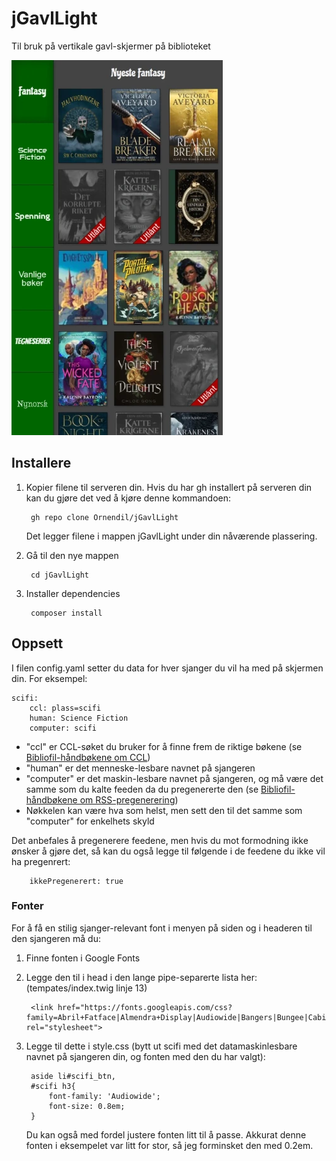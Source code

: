 # jGavlLight

Til bruk på vertikale gavl-skjermer på biblioteket

![Screenshot](https://github.com/Ornendil/jGavlLight/blob/master/img/screenshot_small.webp)

## Installere

1. Kopier filene til serveren din. Hvis du har gh installert på serveren din kan du gjøre det ved å kjøre denne kommandoen:

        gh repo clone Ornendil/jGavlLight

    Det legger filene i mappen jGavlLight under din nåværende plassering.

2. Gå til den nye mappen

        cd jGavlLight

3. Installer dependencies

        composer install

## Oppsett

I filen config.yaml setter du data for hver sjanger du vil ha med på skjermen din. For eksempel:

    scifi:
        ccl: plass=scifi
        human: Science Fiction
        computer: scifi

* "ccl" er CCL-søket du bruker for å finne frem de riktige bøkene (se [Bibliofil-håndbøkene om CCL](https://dok.bibsyst.no/web/m2/m2-int-sok.html#m2-ccl))
* "human" er det menneske-lesbare navnet på sjangeren
* "computer" er det maskin-lesbare navnet på sjangeren, og må være det samme som du kalte feeden da du pregenererte den (se [Bibliofil-håndbøkene om RSS-pregenerering](https://dok.bibsyst.no/web/tkstat/rss.html))
* Nøkkelen kan være hva som helst, men sett den til det samme som "computer" for enkelhets skyld

Det anbefales å pregenerere feedene, men hvis du mot formodning ikke ønsker å gjøre det, så kan du også legge til følgende i de feedene du ikke vil ha pregenrert:

        ikkePregenerert: true

### Fonter

For å få en stilig sjanger-relevant font i menyen på siden og i headeren til den sjangeren må du:

1. Finne fonten i Google Fonts

3. Legge den til i head i den lange pipe-separerte lista her: (tempates/index.twig linje 13)

        <link href="https://fonts.googleapis.com/css?family=Abril+Fatface|Almendra+Display|Audiowide|Bangers|Bungee|Cabin+Sketch|Chicle|Codystar|Germania+One|Milonga|Open+Sans+Condensed:300|Patua+One|Poiret+One|Staatliches|Srisakdi" rel="stylesheet">

2. Legge til dette i style.css (bytt ut scifi med det datamaskinlesbare navnet på sjangeren din, og fonten med den du har valgt):

        aside li#scifi_btn,
        #scifi h3{
            font-family: 'Audiowide';
            font-size: 0.8em;
        }
    Du kan også med fordel justere fonten litt til å passe. Akkurat denne fonten i eksempelet var litt for stor, så jeg forminsket den med 0.2em.